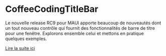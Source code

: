 # CoffeeCodingTitleBar

Le nouvelle release RC9 pour MAUI apporte beaucoup de nouveautés dont un tout nouveau contrôle qui fournit des fonctionnalités de barre de titre pour une fenêtre. Explorons ensemble celui et mettons en pratique quelques exemples.


[Lire la suite ici](https://coffeecoding.fr/2024/10/27/net-maui-rc9-nouveau-controle-titlebar/)

